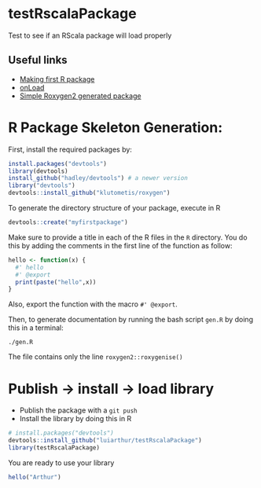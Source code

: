 # testRscalaPackage
Test to see if an RScala package will load properly

## Useful links

- [Making first R package](http://tinyheero.github.io/jekyll/update/2015/07/26/making-your-first-R-package.html)
- [onLoad](http://r-pkgs.had.co.nz/r.html)
- [Simple Roxygen2 generated package](https://hilaryparker.com/2014/04/29/writing-an-r-package-from-scratch/)


# R Package Skeleton Generation:
First, install the required packages by:

```R
install.packages("devtools")
library(devtools)
install_github("hadley/devtools") # a newer version
library("devtools")
devtools::install_github("klutometis/roxygen")
```

To generate the directory structure of your package,
execute in R 

```R
devtools::create("myfirstpackage")
```

Make sure to provide a title in each of the R files in the
`R` directory. You do this by adding the comments
in the first line of the function as follow:

```R
hello <- function(x) {
  #' hello
  #' @export
  print(paste("hello",x))
}
```

Also, export the function with the macro `#' @export`.


Then, to generate documentation by running the bash
script `gen.R` by doing this in a terminal:

`./gen.R`

The file contains only the line `roxygen2::roxygenise()`

# Publish -> install -> load library

- Publish the package with a `git push`
- Install the library by doing this in R
```R
# install.packages("devtools")
devtools::install_github("luiarthur/testRscalaPackage")
library(testRscalaPackage)
```

You are ready to use your library

```R
hello("Arthur")
```
